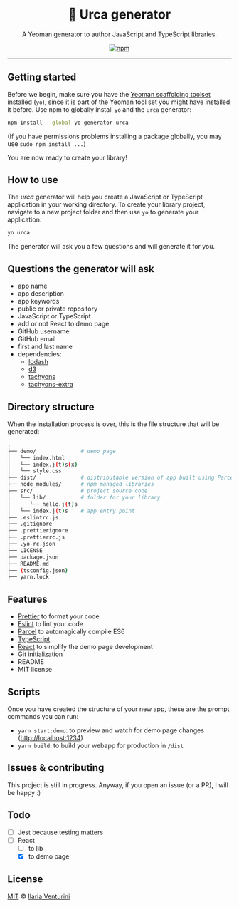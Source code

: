 <div align="center" style="text-align: center;">

  <h1>🌳 Urca generator</h1>
  A Yeoman generator to author JavaScript and TypeScript libraries.

</div>

<p align="center">
  <!-- npm version -->
  <a href="https://www.npmjs.com/package/generator-urca">
    <img alt="npm"
      src="https://img.shields.io/npm/v/generator-urca">
  </a>
</p>

---

## Getting started

Before we begin, make sure you have the [Yeoman scaffolding toolset](https://yeoman.io/learning/index.html) installed (`yo`), since it is part of the Yeoman tool set you might have installed it before.
Use npm to globally install `yo` and the `urca` generator:

```bash
npm install --global yo generator-urca
```

(If you have permissions problems installing a package globally, you may use `sudo npm install ...`)

You are now ready to create your library!

## How to use

The _urca_ generator will help you create a JavaScript or TypeScript application in your working directory.
To create your library project, navigate to a new project folder and then use `yo` to generate your application:

```bash
yo urca
```

The generator will ask you a few questions and will generate it for you.

## Questions the generator will ask

- app name
- app description
- app keywords
- public or private repository
- JavaScript or TypeScript
- add or not React to demo page
- GitHub username
- GitHub email
- first and last name
- dependencies:
  - [lodash](https://lodash.com/)
  - [d3](https://github.com/d3/d3)
  - [tachyons](https://github.com/tachyons-css/tachyons)
  - [tachyons-extra](https://github.com/accurat/tachyons-extra)

## Directory structure

When the installation process is over, this is the file structure that will be generated:

```bash
.
├── demo/              # demo page
│   └── index.html
│   └── index.j(t)s(x)
│   └── style.css
├── dist/              # distributable version of app built using Parcel
├── node_modules/      # npm managed libraries
├── src/               # project source code
│   └── lib/           # folder for your library
│      └── hello.j(t)s
│   └── index.j(t)s    # app entry point
├── .eslintrc.js
├── .gitignore
├── .prettierignore
├── .prettierrc.js
├── .yo-rc.json
├── LICENSE
├── package.json
├── README.md
├── (tsconfig.json)
├── yarn.lock
```

## Features

- [Prettier](https://prettier.io/) to format your code
- [Eslint](https://eslint.org/) to lint your code
- [Parcel](https://parceljs.org/) to automagically compile ES6
- [TypeScript](https://github.com/Microsoft/TypeScript)
- [React](https://reactjs.org) to simplify the demo page development
- Git initialization
- README
- MIT license

## Scripts

Once you have created the structure of your new app, these are the prompt commands you can run:

- `yarn start:demo`: to preview and watch for demo page changes ([http://localhost:1234](http://localhost:1234))
- `yarn build`: to build your webapp for production in `/dist`

## Issues & contributing

This project is still in progress. Anyway, if you open an issue (or a PR), I will be happy :)

## Todo

- [ ] Jest because testing matters
- [ ] React
  - [ ] to lib
  - [x] to demo page

## License

[MIT](https://github.com/ilariaventurini/urca/blob/master/LICENSE) © [Ilaria
Venturini](https://github.com/ilariaventurini)
